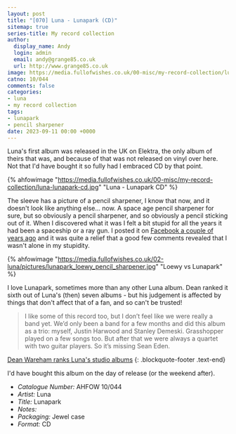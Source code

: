 ```yaml
---
layout: post
title: "[070] Luna - Lunapark (CD)"
sitemap: true
series-title: My record collection
author:
  display_name: Andy
  login: admin
  email: andy@grange85.co.uk
  url: http://www.grange85.co.uk
image: https://media.fullofwishes.co.uk/00-misc/my-record-collection/luna-lunapark-cd.jpg?eee
catno: 10/044
comments: false
categories:
- luna
- my record collection
tags:
- lunapark
- pencil sharpener
date: 2023-09-11 00:00 +0000
---
```

Luna's first album was released in the UK on Elektra, the only album of theirs that was, and because of that was not released on vinyl over here. Not that I'd have bought it so fully had I embraced CD by that point.

{% ahfowimage "https://media.fullofwishes.co.uk/00-misc/my-record-collection/luna-lunapark-cd.jpg" "Luna - Lunapark CD" %}

The sleeve has a picture of a pencil sharpener,  I know that now, and it doesn't look like anything else... now. A space age pencil sharpener for sure, but so obviously a pencil sharpener, and so obviously a pencil sticking out of it. When I discovered what it was I felt a bit stupid for all the years it had been a spaceship or a ray gun. I posted it on [Facebook a couple of years ago](https://www.facebook.com/fullofwishes/photos/a.124150591490/10157924998001491/?paipv=0&eav=AfZDMHVNWHbaIDbZJRbuhoCWlicJz_f-Ih23a4VRlIEu3zDbXP81BYVsdY5RpcKKLD4) and it was quite a relief that a good few comments revealed that I wasn't alone in my stupidity.

<!--more-->

{% ahfowimage "https://media.fullofwishes.co.uk/02-luna/pictures/lunapark_loewy_pencil_sharpener.jpg" "Loewy vs Lunapark" %}

I love Lunapark, sometimes more than any other Luna album. Dean ranked it sixth out of Luna's (then) seven albums - but his judgement is affected by things that don't affect that of a fan, and so can't be trusted!

> I like some of this record too, but I don’t feel like we were really a band yet. We’d only been a band for a few months and did this album as a trio: myself, Justin Harwood and Stanley Demeski. Grasshopper played on a few songs too. But after that we were always a quartet with two guitar players. So it’s missing Sean Eden.

[Dean Wareham ranks Luna's studio albums](/2016/05/12/dean-wareham-ranks-lunas-studio-albums/)
{: .blockquote-footer .text-end}


I'd have bought this album on the day of release (or the weekend after).

 - *Catalogue Number:* AHFOW 10/044
 - *Artist:* Luna
 - *Title:* Lunapark
 - *Notes:* 
 - *Packaging:* Jewel case
 - *Format:* CD
